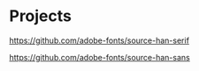 # Projects

https://github.com/adobe-fonts/source-han-serif

https://github.com/adobe-fonts/source-han-sans
